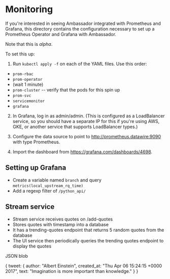 # Monitoring

If you're interested in seeing Ambassador integrated with Prometheus and Grafana, this directory contains the configuration necessary to set up a Prometheus Operator and Grafana with Ambassador.

Note that this is *alpha*.

To set this up:

1. Run `kubectl apply -f` on each of the YAML files. Use this order:
  * `prom-rbac`
  * `prom-operator`
  * (wait 1 minute)
  * `prom-cluster` -- verify that the pods for this spin up
  * `prom-svc`
  * `servicemonitor`
  * `grafana`

2. In Grafana, log in as admin/admin. (This is configured as a LoadBalancer service, so you should have a separate IP for this if you're using AWS, GKE, or another service that supports LoadBalancer types.)

3. Configure the data source to point to http://prometheus.datawire:9090 with type Prometheus.

4. Import the dashboard from https://grafana.com/dashboards/4698.

## Setting up Grafana

* Create a variable named `branch` and query `metrics(local_upstream_rq_time)`
* Add a regexp filter of `/python_api/`

## Stream service

* Stream service receives quotes on /add-quotes
* Stores quotes with timestamp into a database
* It has a trending-quotes endpoint that returns 5 random quotes from the database
* The UI service then periodically queries the trending quotes endpoint to display the quotes


JSON blob

{
  tweet: {
    author: "Albert Einstein",
    created_at: "Thu Apr 06 15:24:15 +0000 2017",
    text: "Imagination is more important than knowledge."
  }
}

